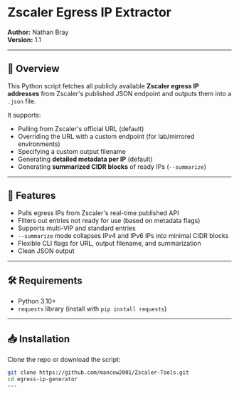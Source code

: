 # Zscaler Egress IP Extractor

**Author:** Nathan Bray  
**Version:** 1.1  

---

## 📌 Overview

This Python script fetches all publicly available **Zscaler egress IP addresses** from Zscaler's published JSON endpoint and outputs them into a `.json` file.  

It supports:

- Pulling from Zscaler's official URL (default)
- Overriding the URL with a custom endpoint (for lab/mirrored environments)
- Specifying a custom output filename
- Generating **detailed metadata per IP** (default)
- Generating **summarized CIDR blocks** of ready IPs (`--summarize`)

---

## 🚀 Features

- Pulls egress IPs from Zscaler's real-time published API
- Filters out entries not ready for use (based on metadata flags)
- Supports multi-VIP and standard entries
- `--summarize` mode collapses IPv4 and IPv6 IPs into minimal CIDR blocks
- Flexible CLI flags for URL, output filename, and summarization
- Clean JSON output

---

## 🛠️ Requirements

- Python 3.10+
- `requests` library (install with `pip install requests`)

---

## 📥 Installation

Clone the repo or download the script:

```bash
git clone https://github.com/mancow2001/Zscaler-Tools.git
cd egress-ip-generator
---

